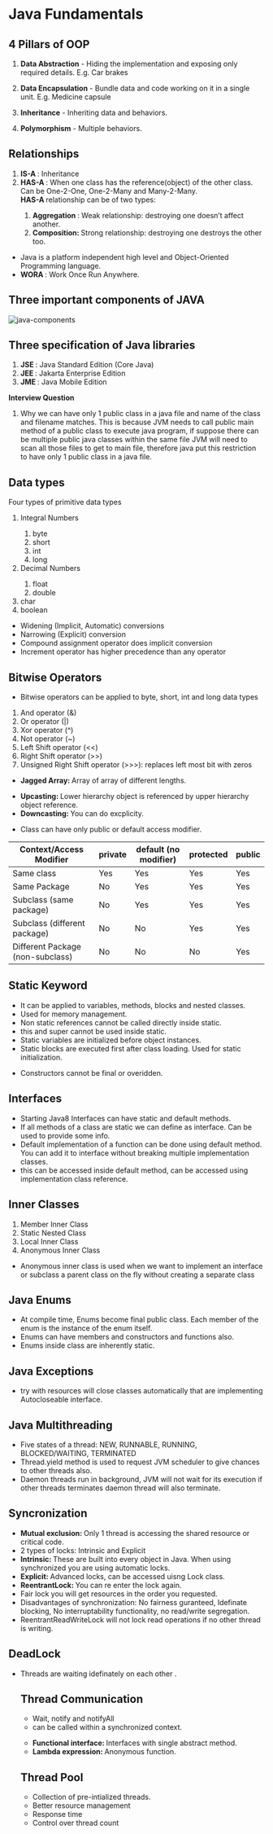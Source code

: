 # Java Fundamentals

## 4 Pillars of OOP

1. **Data Abstraction** - Hiding the implementation and exposing only required details.
E.g. Car brakes

2. **Data Encapsulation** - Bundle data and code working on it in a single unit.
E.g. Medicine capsule

3. **Inheritance** - Inheriting data and behaviors.

4. **Polymorphism** - Multiple behaviors.


## Relationships
<ol>
<li> <strong> IS-A </strong>: Inheritance </li>
<li> <strong> HAS-A </strong>: When one class has the reference(object) of the other class. Can be One-2-One, One-2-Many and Many-2-Many. </li>
<strong> HAS-A </strong> relationship can be of two types: 
<ol>
<li> <strong>Aggregation </strong>: Weak relationship: destroying one doesn’t affect another. </li>
<li> <strong>Composition: </strong> Strong relationship: destroying one destroys the other too. </li>
</ol>
</ol>

<ul>
<li> Java is a platform independent high level and Object-Oriented Programming language. </li>
<li> <strong> WORA </strong> : Work Once Run Anywhere. </li>
</ul>

## Three important components of JAVA
![java-components](https://github.com/ramesh4579/Java-Concepts/blob/main/temp1.png)

## Three specification of Java libraries
<ol>
<li> <strong> JSE </strong>: Java Standard Edition (Core Java)</li>
<li> <strong> JEE </strong>: Jakarta Enterprise Edition</li>
<li> <strong> JME </strong>: Java Mobile Edition</li>
</ol>

**Interview Question**
1. Why we can have only 1 public class in a java file and name of the class and filename matches.
This is because JVM needs to call public main method of a public class to execute java program, if suppose there can be
multiple public java classes within the same file JVM will need to scan all those files to get to main file, therefore java put
this restriction to have only 1 public class in a java file.

## Data types
Four types of primitive data types
<ol>
<li> Integral Numbers</li>
<ol>
<li>byte</li>
<li>short</li>
<li>int</li>
<li>long</li>
</ol>
<li> Decimal Numbers</li>
<ol>
<li> float </li>
<li> double </li>
</ol>
<li> char </li>
<li> boolean </li>
</ol>

<ul>
<li> Widening (Implicit, Automatic) conversions </li>
<li> Narrowing (Explicit) conversion </li>
<li> Compound assignment operator does implicit conversion </li>
<li> Increment operator has higher precedence than any operator</li>
</ul>

## Bitwise Operators
<ul>
<li> Bitwise operators can be applied to byte, short, int and long data types </li>
</ul>

<ol>
<li> And operator (&) </li>
<li> Or operator (|) </li>
<li> Xor operator (^) </li>
<li> Not operator (~) </li>
<li> Left Shift operator (<<) </li>
<li> Right Shift operator (>>) </li>
<li> Unsigned Right Shift operator (>>>): replaces left most bit with zeros </li>
</ol>

<ul>
<li> <strong> Jagged Array:  </strong>  Array of array of different lengths.</li>
</ul>

<ul>
<li> <strong> Upcasting:  </strong>  Lower hierarchy object is referenced by upper hierarchy object reference.</li>
  <li> <strong> Downcasting:  </strong>  You can do excplicity.</li>
</ul>

<ul>
<li> Class can have only public or default access modifier.</li>
</ul>

| Context/Access Modifier | private | default (no modifier) | protected | public |
| --- | --- | --- | --- | ---| 
| Same class | Yes | Yes | Yes | Yes |
| Same Package | No | Yes | Yes | Yes |
| Subclass (same package) | No | Yes | Yes | Yes |
| Subclass (different package) | No | No | Yes | Yes |
| Different Package (non-subclass) | No | No | No | Yes |

## Static Keyword

<ul>
<li> It can be applied to variables, methods, blocks and nested classes. </li>
<li> Used for memory management. </li>
<li> Non static references cannot be called directly inside static. </li>
<li> this and super cannot be used inside static. </li>
<li> Static variables are initialized before object instances. </li>
<li> Static blocks are executed first after class loading. Used for static initialization. </li>
</ul>

<ul>
<li> Constructors cannot be final or overidden. </li>
</ul>

## Interfaces
<ul>
<li> Starting Java8 Interfaces can have static and default methods. </li>
<li> If all methods of a class are static we can define as interface. Can be used to provide some info. </li>
<li> Default implementation of a function can be done using default method. You can add it to interface without breaking multiple implementation classes. </li>
<li> this can be accessed inside default method, can be accessed using implementation class reference. </li>
</ul>

## Inner Classes

<ol>
<li> Member Inner Class</li>
<li> Static Nested Class</li>
<li> Local Inner Class</li>
<li> Anonymous Inner Class</li>
</ol>

<ul>
<li>Anonymous inner class is used when we want to implement an interface or subclass a parent class on the fly without creating a separate class</li>
</ul>

## Java Enums

<ul>
<li> At compile time, Enums become final public class. Each member of the enum is the instance of the enum itself.</li>
<li> Enums can have members and constructors and functions also.</li>
<li> Enums inside class are inherently static.</li>
</ul>

## Java Exceptions

<ul>
<li> try with resources will close classes automatically that are implementing Autocloseable interface.</li>
</ul>

## Java Multithreading

<ul>
<li> Five states of a thread: NEW, RUNNABLE, RUNNING, BLOCKED/WAITING, TERMINATED</li>
<li> Thread.yield method is used to request JVM scheduler to give chances to other threads also.  </li>
<li> Daemon threads run in background, JVM will not wait for its execution if other threads terminates daemon thread will also terminate. </li>  
</ul>

## Syncronization
<ul>
<li>  <strong> Mutual exclusion: </strong> Only 1 thread is accessing the shared resource or critical code. </li>
<li> 2 types of locks: Intrinsic and Explicit  </li>
<li> <strong> Intrinsic:  </strong> These are built into every object in Java. When using synchronized you are using automatic locks. </li>
<li> <strong> Explicit:  </strong> Advanced locks, can be accessed uisng Lock class. </li>
<li> <strong> ReentrantLock: </strong>   You can re enter the lock again.</li>
<li> Fair lock you will get resources in the order you requested.</li>
<li> Disadvantages of synchronization: No fairness guranteed, Idefinate blocking, No interruptability functionality, no read/write segregation.</li>
<li> ReentrantReadWriteLock will not lock read operations if no other thread is writing. </li>
</ul>

## DeadLock
<ul>
<li>  Threads are waiting idefinately on each other . </li>

## Thread Communication
<ul>
<li> Wait, notify and notifyAll</li>
<li> can be called within a synchronized context.</li>
</ul>

<ul>
  <li><strong> Functional interface: </strong> Interfaces with single abstract method. </li>
  <li><strong>Lambda expression: </strong> Anonymous function. </li>
</ul>

## Thread Pool
<ul>
  <li>Collection of pre-intialized threads.</li>
  <li>Better resource management</li>
  <li>Response time</li>
  <li>Control over thread count</li>
</ul>
